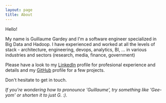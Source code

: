 ```yaml
---
layout: page
title: About
---
```


Hello!

My name is Guillaume Gardey and I'm a software engineer specialized in Big Data and Hadoop. I have experienced
and worked at all the levels of stack - architecture, engineering, devops, analytics, BI, ... in various industries
and sectors (research, media, finance, government)

Please have a look to my [LinkedIn] profile for profesional experience and details and my [GitHub] profile for a
few projects.

Don't hesitate to get in touch.

*If you're wondering how to pronounce 'Guillaume', try something like 'Gee-yom' or shorten it to just G. :).*

[LinkedIn]: https://linkedin.com/ggardey
[GitHub]: https://github.com/glinmac
